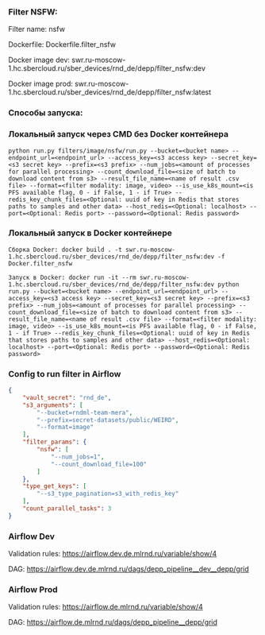 ### Filter NSFW:
Filter name: nsfw

Dockerfile: Dockerfile.filter_nsfw

Docker image dev: swr.ru-moscow-1.hc.sbercloud.ru/sber_devices/rnd_de/depp/filter_nsfw:dev

Docker image prod: swr.ru-moscow-1.hc.sbercloud.ru/sber_devices/rnd_de/depp/filter_nsfw:latest


### Способы запуска:

### Локальный запуск через CMD без Docker контейнера
```
python run.py filters/image/nsfw/run.py --bucket=<bucket name> --endpoint_url=<endpoint_url> --access_key=<s3 access key> --secret_key=<s3 secret key> --prefix=<s3 prefix> --num_jobs=<amount of processes for parallel processing> --count_download_file=<size of batch to download content from s3> --result_file_name=<name of result .csv file> --format=<filter modality: image, video> --is_use_k8s_mount=<is PFS available flag, 0 - if False, 1 - if True> --redis_key_chunk_files=<Optional: uuid of key in Redis that stores paths to samples and other data> --host_redis=<Optional: localhost> --port=<Optional: Redis port> --password=<Optional: Redis password>  
```

### Локальный запуск в Docker контейнере

```
Сборка Docker: docker build . -t swr.ru-moscow-1.hc.sbercloud.ru/sber_devices/rnd_de/depp/filter_nsfw:dev -f Docker.filter_nsfw
```

```
Запуск в Docker: docker run -it --rm swr.ru-moscow-1.hc.sbercloud.ru/sber_devices/rnd_de/depp/filter_nsfw:dev python run.py --bucket=<bucket name> --endpoint_url=<endpoint_url> --access_key=<s3 access key> --secret_key=<s3 secret key> --prefix=<s3 prefix> --num_jobs=<amount of processes for parallel processing> --count_download_file=<size of batch to download content from s3> --result_file_name=<name of result .csv file> --format=<filter modality: image, video> --is_use_k8s_mount=<is PFS available flag, 0 - if False, 1 - if True> --redis_key_chunk_files=<Optional: uuid of key in Redis that stores paths to samples and other data> --host_redis=<Optional: localhost> --port=<Optional: Redis port> --password=<Optional: Redis password>  
```


### Config to run filter in Airflow
```json
{
    "vault_secret": "rnd_de",
    "s3_arguments": [
        "--bucket=rndml-team-mera",
        "--prefix=secret-datasets/public/WEIRD",
        "--format=image"
    ],
    "filter_params": {
        "nsfw": [
            "--num_jobs=1",
            "--count_download_file=100"
        ]
    },
    "type_get_keys": [
        "--s3_type_pagination=s3_with_redis_key"
    ],
    "count_parallel_tasks": 3
}
```


### Airflow Dev
Validation rules: https://airflow.dev.de.mlrnd.ru/variable/show/4

DAG: https://airflow.dev.de.mlrnd.ru/dags/depp_pipeline__dev__depp/grid

### Airflow Prod
Validation rules: https://airflow.de.mlrnd.ru/variable/show/4

DAG: https://airflow.de.mlrnd.ru/dags/depp_pipeline__depp/grid
